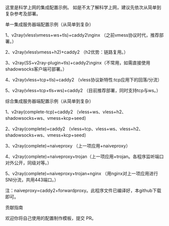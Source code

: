 这里是科学上网的集成配置示例。
如是不太了解科学上网，建议先依次从简单到复杂参考及部署。


单一集成服务器端配置示例（从简单到复杂）

1、v2ray(vless\vmess+ws+tls)+caddy2\nginx （之前vmess协议时代，推荐部署。）

2、v2ray(vless\vmess+h2)+caddy2 （h2优势：链路复用。）

3、v2ray(SS+v2ray-plugin+tls)+caddy2\nginx（不常用，如需直接使用shadowsocks客户端可部署。）

4、v2ray(vless+tcp+tls)+caddy2 （vless协议新特性:tcp应用下的回落/分流）

5、v2ray(vless+tcp+tls+ws)+caddy2 （目前推荐部署，同时支持tcp与ws。）


综合集成服务器端配置示例（从简单到复杂）

1、v2ray(complete-tcp)+caddy2 （vless+ws、vless+h2、shadowsocks+ws、vmess+kcp+seed）

2、v2ray(complete)+caddy2 （vless+tcp、vless+ws、vless+h2、shadowsocks+ws、vmess+kcp+seed）

3、v2ray(complete)+naiveproxy （上一项应用+naiveproxy）

4、v2ray(complete)+naiveproxy+trojan（上一项应用+trojan。各程序监听端口对外公开，同级对等。）

  5、v2ray(complete)+naiveproxy+trojan+nginx （用nginx对上一项应用进行SNI分流，共用443端口。）

注：naiveproxy=caddy2+forwardproxy。此程序文件已编译好，本github下载即可。

贡献指南

欢迎你将自己使用的配置制作模板，提交 PR。
